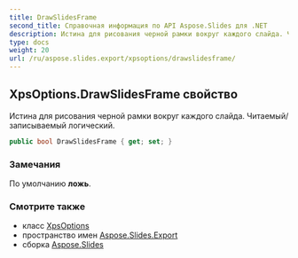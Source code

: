 ```yaml
---
title: DrawSlidesFrame
second_title: Справочная информация по API Aspose.Slides для .NET
description: Истина для рисования черной рамки вокруг каждого слайда. Читаемый/записываемый логический.
type: docs
weight: 20
url: /ru/aspose.slides.export/xpsoptions/drawslidesframe/
---
```


## XpsOptions.DrawSlidesFrame свойство

Истина для рисования черной рамки вокруг каждого слайда. Читаемый/записываемый логический.

```csharp
public bool DrawSlidesFrame { get; set; }
```

### Замечания

По умолчанию **ложь**.

### Смотрите также

* класс [XpsOptions](../../xpsoptions)
* пространство имен [Aspose.Slides.Export](../../xpsoptions)
* сборка [Aspose.Slides](../../../)

<!-- DO NOT EDIT: сгенерировано xmldocmd для Aspose.Slides.dll -->